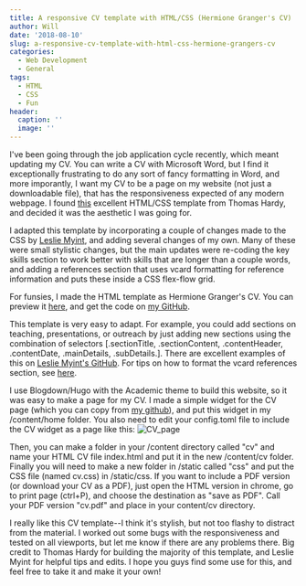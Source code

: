 ```yaml
---
title: A responsive CV template with HTML/CSS (Hermione Granger's CV)
author: Will
date: '2018-08-10'
slug: a-responsive-cv-template-with-html-css-hermione-grangers-cv
categories:
  - Web Development
  - General
tags:
  - HTML
  - CSS
  - Fun
header:
  caption: ''
  image: ''
---
```


I've been going through the job application cycle recently, which meant updating my CV. You can write a CV with Microsoft Word, but I find it exceptionally frustrating to do any sort of fancy formatting in Word, and more imporantly, I want my CV to be a page on my website (not just a downloadable file), that has the responsiveness expected of any modern webpage. I found <a href="http://www.thomashardy.me.uk/free-responsive-html-css3-cv-template" target="_blank">this</a> excellent HTML/CSS template from Thomas Hardy, and decided it was the aesthetic I was going for. 

I adapted this template by incorporating a couple of changes made to the CSS by <a href="https://lmyint.github.io/" target="_blank">Leslie Myint</a>, and adding several changes of my own. Many of these were small stylistic changes, but the main updates were re-coding the key skills section to work better with skills that are longer than a couple words, and adding a references section that uses vcard formatting for reference information and puts these inside a CSS flex-flow grid. 

For funsies, I made the HTML template as Hermione Granger's CV. You can preview it <a href="https://codepen.io/will-r-chase/pen/Owdpmv?editors=1100" target="_blank">here</a>, and get the code on <a href="https://github.com/will-r-chase/CV_template" target="_blank">my GitHub</a>. 

This template is very easy to adapt. For example, you could add sections on teaching, presentations, or outreach by just adding new sections using the combination of selectors [.sectionTitle, .sectionContent, .contentHeader, .contentDate, .mainDetails, .subDetails.]. There are excellent examples of this on <a href="https://github.com/lmyint/lmyint.github.io/blob/master/cv/index.html" target="_blank">Leslie Myint's GitHub</a>. For tips on how to format the vcard references section, see <a href="http://microformats.org/wiki/hcard" target="_blank">here</a>.

I use Blogdown/Hugo with the Academic theme to build this website, so it was easy to make a page for my CV. I made a simple widget for the CV page (which you can copy from <a href="https://github.com/will-r-chase/blog/blob/master/content/home/cv.md" target="_blank">my github</a>), and put this widget in my /content/home folder. You also need to edit your config.toml file to include the CV widget as a page like this: ![CV_page](/img/CV_config.png) 

Then, you can make a folder in your /content directory called "cv" and name your HTML CV file index.html and put it in the new /content/cv folder. Finally you will need to make a new folder in /static called "css" and put the CSS file (named cv.css) in /static/css. If you want to include a PDF version (or download your CV as a PDF), just open the HTML version in chrome, go to print page (ctrl+P), and choose the destination as "save as PDF". Call your PDF version "cv.pdf" and place in your content/cv directory. 

I really like this CV template--I think it's stylish, but not too flashy to distract from the material. I worked out some bugs with the responsiveness and tested on all viewports, but let me know if there are any problems there. Big credit to Thomas Hardy for building the majority of this template, and Leslie Myint for helpful tips and edits. I hope you guys find some use for this, and feel free to take it and make it your own!

